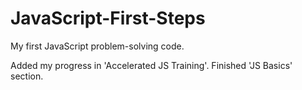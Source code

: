 # JavaScript-First-Steps
My first JavaScript problem-solving code.

Added my progress in 'Accelerated JS Training'.
Finished 'JS Basics' section.
